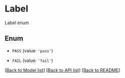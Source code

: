 # Label

Label enum

## Enum

* `PASS` (value: `'pass'`)

* `FAIL` (value: `'fail'`)

[[Back to Model list]](../README.md#documentation-for-models) [[Back to API list]](../README.md#documentation-for-api-endpoints) [[Back to README]](../README.md)



